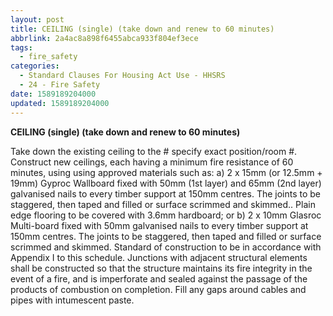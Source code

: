 ```yaml
---
layout: post
title: CEILING (single) (take down and renew to 60 minutes)
abbrlink: 2a4ac8a898f6455abca933f804ef3ece
tags:
  - fire_safety
categories:
  - Standard Clauses For Housing Act Use - HHSRS
  - 24 - Fire Safety
date: 1589189204000
updated: 1589189204000
---
```


**CEILING (single) (take down and renew to 60 minutes)**

Take down the existing ceiling to the # specify exact position/room #. Construct new ceilings, each having a minimum fire resistance of 60 minutes, using using approved materials such as: a) 2 x 15mm (or 12.5mm + 19mm) Gyproc Wallboard fixed with 50mm (1st layer) and 65mm (2nd layer) galvanised nails to every timber support at 150mm centres. The joints to be staggered, then taped and filled or surface scrimmed and skimmed.. Plain edge flooring to be covered with 3.6mm hardboard; or b) 2 x 10mm Glasroc Multi-board fixed with 50mm galvanised nails to every timber support at 150mm centres. The joints to be staggered, then taped and filled or surface scrimmed and skimmed. Standard of construction to be in accordance with Appendix I to this schedule. Junctions with adjacent structural elements shall be constructed so that the structure maintains its fire integrity in the event of a fire, and is imperforate and sealed against the passage of the products of combustion on completion. Fill any gaps around cables and pipes with intumescent paste.
